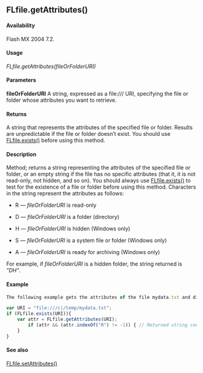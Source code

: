 ## FLfile.getAttributes()

#### Availability

Flash MX 2004 7.2.

#### Usage

*FLfile.getAttributes(fileOrFolderURI)*

#### Parameters

**fileOrFolderURI** A string, expressed as a file:/// URI, specifying the file or folder whose attributes you want to retrieve.

#### Returns

A string that represents the attributes of the specified file or folder.
Results are unpredictable if the file or folder doesn’t exist. You should use [FLfile.exists()](../FLfile_object/FLfile2.md) before using this method.

#### Description

Method; returns a string representing the attributes of the specified file or folder, or an empty string if the file has no specific attributes (that it, it is not read-only, not hidden, and so on). You should always use [FLfile.exists()](../FLfile_object/FLfile2.md) to test for the existence of a file or folder before using this method.
Characters in the string represent the attributes as follows:

-   R — *fileOrFolderURI* is read-only

-   D — *fileOrFolderURI* is a folder (directory)

-   H — *fileOrFolderURI* is hidden (Windows only)

-   S — *fileOrFolderURI* is a system file or folder (Windows only)

-   A — *fileOrFolderURI* is ready for archiving (Windows only)

For example, if *fileOrFolderURI* is a hidden folder, the string returned is *"DH"*.

#### Example

```javascript
The following example gets the attributes of the file mydata.txt and displays an alert box if the file is read-only.

var URI = "file:///c|/temp/mydata.txt"; 
if (FLfile.exists(URI)){
    var attr = FLfile.getAttributes(URI);
        if (attr && (attr.indexOf("R") != -1)) { // Returned string contains R. alert(URI + " is read only!");
    }
}

```
#### See also

[FLfile.setAttributes()](../FLfile_object/FLfile13.md)
